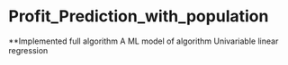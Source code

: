 # Profit_Prediction_with_population
**Implemented full algorithm
A ML model of algorithm Univariable linear regression

